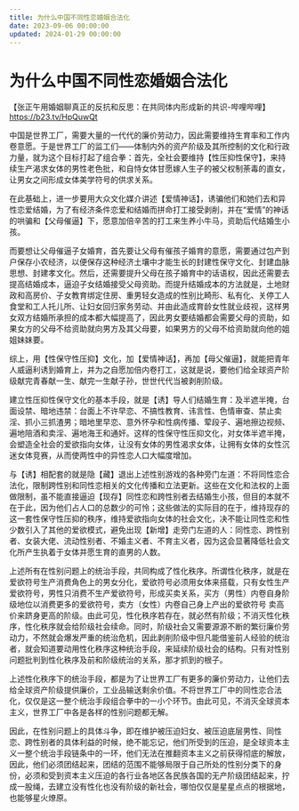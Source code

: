 ```yaml
---
title: 为什么中国不同性恋婚姻合法化
date: 2023-09-06 00:00:00
updated: 2024-01-29 00:00:00
---
```


# 为什么中国不同性恋婚姻合法化

【张正午用婚姻聊真正的反抗和反思：在共同体内形成新的共识-哔哩哔哩】 https://b23.tv/HpQuwQt

中国是世界工厂，需要大量的一代代的廉价劳动力，因此需要维持生育率和工作内卷意愿。于是世界工厂的监工们——体制内外的资产阶级及其所控制的文化和行政力量，就为这个目标打起了组合拳：首先，全社会要维持【性压抑性保守】，来持续生产渴求女体的男性老色批，和自恃女体甘愿嫁人生子的被父权制荼毒的直女，让男女之间形成女体美学符号的供求关系。

在此基础上，进一步要用大众文化媒介讲述【爱情神话】，诱骗他们和她们去和异性恋爱结婚，为了有经济条件恋爱和结婚而拼命打工接受剥削，并在“爱情”的神话的哄骗和【父母催逼】下，愿意加倍辛苦的打工来生养小牛马，资助后代结婚生小孩。

而要想让父母催逼子女婚育，首先要让父母有催孩子婚育的意愿，需要通过包产到户保存小农经济，以便保存这种经济土壤中才能生长的封建性保守文化、封建血脉思想、封建孝文化。然后，还需要提升父母在孩子婚育中的话语权，因此还需要去提高结婚成本，逼迫子女结婚接受父母资助。而提升结婚成本的方法就是，土地财政和高房价、子女教育绑定住房、重男轻女造成的性别比畸形、私有化、关停工人食堂和工人托儿所、让妇女回归家务劳动、并由此造成育龄女性就业歧视，这样男女双方结婚所承担的成本都大幅提高了，因此男女要结婚都会需要父母的资助，如果女方的父母不给资助就向男方及其父母要，如果男方的父母不给资助就向他的姐姐妹妹要。

综上，用【性保守性压抑】文化，加【爱情神话】，再加【母父催逼】，就能把青年人威逼利诱到婚育上，并为之自愿加倍内卷打工，这就是说，要他们给全球资产阶级献完青春献一生、献完一生献子孙，世世代代当被剥削阶级。

建立性压抑性保守文化的基本手段，就是【诱】导人们结婚生育：及半遮半掩，台面设禁、暗地违禁：台面上不许早恋、不搞性教育、讳言性、色情审查、禁止卖淫、抓小三抓渣男；暗地里早恋、意外怀孕和性病传播、荤段子、遍地擦边视频、遍地陪酒和卖淫、遍地海王和通奸。这样的性保守性压抑文化，对女体半遮半掩，会塑造全社会的爱欲指向女体，让没有女体的男性渴求女体，让拥有女体的女性沉迷女体竞赛，从而使两性中的异性恋人口大幅度增加。

与【诱】相配套的就是隐【藏】退出上述性别游戏的各种旁门左道：不将同性恋合法化，限制跨性别和同性恋相关的文化传播和立法更新。这些在文化和法权的上面做限制，虽不能直接逼迫【现存】同性恋和跨性别者去结婚生小孩，但目的本就不在于此，因为他们占人口的总数少的可怜；这些做法的实际目的在于，维持现存的这一套性保守性压抑的秩序，维持爱欲指向女体的社会文化，决不能让同性恋和性少数引入了其他的爱欲模式，避免出现【新增】走旁门左道的人：同性恋、跨性别者、女装大佬、流动性别者、不婚主义者、不育主义者，因为这会显著降低社会文化所产生执着于女体并愿生育的直男的人数。

上述所有在性别问题上的统治手段，共同构成了性化秩序。所谓性化秩序，就是在爱欲符号生产消费角色上的男女分化，爱欲符号必须用女体来搭载，只有女性生产爱欲符号，男性只消费不生产爱欲符号，形成买卖关系，买方（男性）内卷自身阶级地位以消费更多的爱欲符号，卖方（女性）内卷自己身上产出的爱欲符号 卖高价来跻身更高的阶级。由此可见，性化秩序若存在，就必然有阶级；不消灭性化秩序，性化秩序就会给阶级社会续命。同时，阶级社会又需要源源不断的繁衍廉价劳动力，不然就会爆发严重的统治危机，因此剥削阶级中但凡能借鉴前人经验的统治者，就会知道要动用性化秩序这种统治手段，来延续阶级社会的结构。只有对性别问题批判到性化秩序及前和阶级统治的关系，那才抓到的根子。

上述性化秩序下的统治手段，都是为了让世界工厂有更多的廉价劳动力，让他们去给全球资产阶级提供廉价，工业品输送剩余价值。不将世界工厂中的同性恋合法化，仅仅是这一整个统治手段组合拳中的一小个环节。由此可见，不消灭全球资本主义，世界工厂中各是各样的性别问题都无解。

因此，在性别问题上的具体斗争，即在维护被压迫妇女、被压迫底层男性、同性恋、跨性别者的具体利益的时候，绝不能忘记，他们所受到的压迫，是全球资本主义一整个统治手段链条中的一环，他们无法在推翻资本主义之前获得彻底的解放，因此，他们必须团结起来，团结的范围不能够局限于自己所处的性别分类下的身份，必须和受到资本主义压迫的各行业各地区各民族各国的无产阶级团结起来，拧成一股绳，去建立没有性化也没有阶级的新社会，哪怕仅仅是星星点点的根据地，也能够星火燎原。

